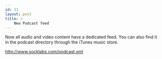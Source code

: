 ```yaml
---
id: 11
layout: post
title: >
    New Podcast feed
---
```


Now all audio and video content have a dedicated feed. You can also find it in the podcast directory through the iTunes music store.

<a href="http://www.socklabs.com/podcast.xml">http://www.socklabs.com/podcast.xml</a>

